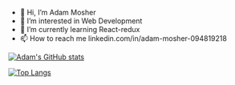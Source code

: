 - 👋 Hi, I’m Adam Mosher
- 👀 I’m interested in Web Development
- 🌱 I’m currently learning React-redux
- 📫 How to reach me linkedin.com/in/adam-mosher-094819218

[![Adam's GitHub stats](https://github-readme-stats.vercel.app/api?username=A-Mosher)](https://github.com/A-Mosher/github-readme-stats)


[![Top Langs](https://github-readme-stats.vercel.app/api/top-langs/?username=A-Mosher)](https://github.com/A-Mosher/github-readme-stats)
